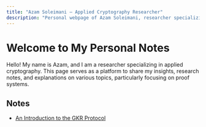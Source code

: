 ```yaml
---
title: "Azam Soleimani – Applied Cryptography Researcher"
description: "Personal webpage of Azam Soleimani, researcher specializing in applied cryptography and proof systems. This page shares insights, research notes, and explanations on cryptography topics."
---
```


# Welcome to My Personal Notes

Hello! My name is Azam, and I am a researcher specializing in applied cryptography. This page serves as a platform to share my insights, research notes, and explanations on various topics, particularly focusing on proof systems.

## Notes
- [An Introduction to the GKR Protocol](gkr.md)